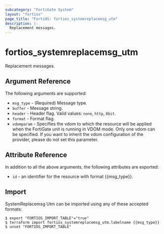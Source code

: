 ```yaml
---
subcategory: "FortiGate System"
layout: "fortios"
page_title: "FortiOS: fortios_systemreplacemsg_utm"
description: |-
  Replacement messages.
---
```


# fortios_systemreplacemsg_utm
Replacement messages.

## Argument Reference

The following arguments are supported:

* `msg_type` - (Required) Message type.
* `buffer` - Message string.
* `header` - Header flag. Valid values: `none`, `http`, `8bit`.
* `format` - Format flag.
* `vdomparam` - Specifies the vdom to which the resource will be applied when the FortiGate unit is running in VDOM mode. Only one vdom can be specified. If you want to inherit the vdom configuration of the provider, please do not set this parameter.


## Attribute Reference

In addition to all the above arguments, the following attributes are exported:
* `id` - an identifier for the resource with format {{msg_type}}.

## Import

SystemReplacemsg Utm can be imported using any of these accepted formats:
```
$ export "FORTIOS_IMPORT_TABLE"="true"
$ terraform import fortios_systemreplacemsg_utm.labelname {{msg_type}}
$ unset "FORTIOS_IMPORT_TABLE"
```
